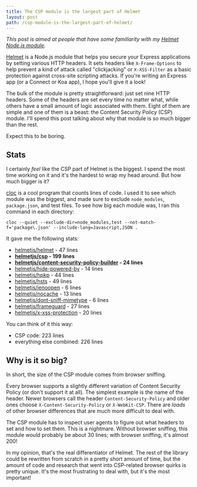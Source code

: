 ```yaml
---
title: The CSP module is the largest part of Helmet
layout: post
path: /csp-module-is-the-largest-part-of-helmet/
---
```


_This post is aimed at people that have some familiarity with my [Helmet Node.js module](https://github.com/helmetjs/helmet/)._

[Helmet](https://github.com/helmetjs/helmet/) is a Node.js module that helps you secure your Express applications by setting various HTTP headers. It sets headers like `X-Frame-Options` to help prevent a kind of attack called "clickjacking" or `X-XSS-Filter` as a basic protection against cross-site scripting attacks. If you're writing an Express app (or a Connect or Koa app), I hope you'll give it a look!

The bulk of the module is pretty straightforward: just set nine HTTP headers. Some of the headers are set every time no matter what, while others have a small amount of logic associated with them. Eight of them are simple and one of them is a beast: the Content Security Policy (CSP) module. I'll spend this post talking about why that module is so much bigger than the rest.

Expect this to be boring.

## Stats

I certainly _feel_ like the CSP part of Helmet is the biggest. I spend the most time working on it and it's the hardest to wrap my head around. But how much bigger is it?

[cloc](https://github.com/AlDanial/cloc/) is a cool program that counts lines of code. I used it to see which module was the biggest, and made sure to exclude `node_modules`, `package.json`, and test files. To see how big each module was, I ran this command in each directory:

```
cloc --quiet --exclude-dir=node_modules,test --not-match-f='package\.json' --include-lang=Javascript,JSON .
```

It gave me the following stats:

- [helmetjs/helmet](https://github.com/helmetjs/helmet) - 47 lines
- **[helmetjs/csp](https://github.com/helmetjs/csp) - 199 lines**
- **[helmetjs/content-security-policy-builder](https://github.com/helmetjs/content-security-policy-builder) - 24 lines**
- [helmetjs/hide-powered-by](https://github.com/helmetjs/hide-powered-by) - 14 lines
- [helmetjs/hpkp](https://github.com/helmetjs/hpkp) - 44 lines
- [helmetjs/hsts](https://github.com/helmetjs/hsts) - 49 lines
- [helmetjs/ienoopen](https://github.com/helmetjs/ienoopen) - 6 lines
- [helmetjs/nocache](https://github.com/helmetjs/nocache) - 13 lines
- [helmetjs/dont-sniff-mimetype](https://github.com/helmetjs/dont-sniff-mimetype) - 6 lines
- [helmetjs/frameguard](https://github.com/helmetjs/frameguard) - 27 lines
- [helmetjs/x-xss-protection](https://github.com/helmetjs/x-xss-protection) - 20 lines

You can think of it this way:

- CSP code: 223 lines
- everything else combined: 226 lines

## Why is it so big?

In short, the size of the CSP module comes from browser sniffing.

Every browser supports a slightly different variation of Content Security Policy (or don't support it at all). The simplest example is the name of the header. Newer browsers call the header `Content-Security-Policy` and older ones choose `X-Content-Security-Policy` or `X-WebKit-CSP`. There are _loads_ of other browser differences that are much more difficult to deal with.

The CSP module has to inspect user agents to figure out what headers to set and how to set them. This is a nightmare. Without browser sniffing, this module would probably be about 30 lines; with browser sniffing, it's almost 200!

In my opinion, that's the real differentiator of Helmet. The rest of the library could be rewritten from scratch in a pretty short amount of time, but the amount of code and research that went into CSP-related browser quirks is pretty unique. It's the most frustrating to deal with, but it's the most important!
